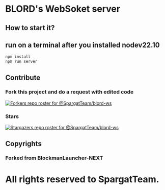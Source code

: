 # BLORD's WebSoket server

## How to start it?

## run on a terminal after you installed nodev22.10

```bash
npm install
npm run server
```

## Contribute

### Fork this project and do a request with edited code

[![Forkers repo roster for @SpargatTeam/blord-ws](https://reporoster.com/forks/SpargatTeam/blord-ws)](https://github.com/SpargatTeam/blord-ws/network/members)

### Stars

[![Stargazers repo roster for @SpargatTeam/blord-ws](https://reporoster.com/stars/SpargatTeam/blord-ws)](https://github.com/SpargatTeam/blord-ws/stargazers)

## Copyrights

### Forked from BlockmanLauncher-NEXT

# All rights reserved to SpargatTeam.